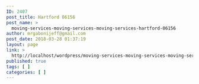```yaml
---
ID: 2407
post_title: Hartford 06156
post_name: >
  moving-services-moving-services-moving-services-hartford-06156
author: mrgabonijeff@gmail.com
post_date: 2018-03-28 01:37:19
layout: page
link: >
  http://localhost/wordpress/moving-services-moving-services-moving-services-hartford-06156/
published: true
tags: [ ]
categories: [ ]
---
```

